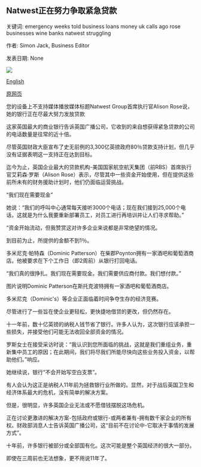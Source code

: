 ## Natwest正在努力争取紧急贷款

关键词: emergency weeks told business loans money uk calls ago rose businesses wine banks natwest struggling

作者: Simon Jack, Business Editor

发表日期: None

![](https://ichef.bbci.co.uk/images/ic/1024x576/p088xxk7.jpg)

[English](Natwest%20struggling%20with%20calls%20for%20emergency%20loans.md)

[原网页](https://www.bbc.com/news/52208032)

您的设备上不支持媒体播放媒体标题Natwest Group首席执行官Alison Rose说，她的银行正在尽最大努力发放贷款

这家英国最大的商业银行告诉英国广播公司，它收到的来自想获得紧急贷款的公司的电话数量是往常的近十倍。

尽管英国财政大臣宣布了史无前例的3,300亿英镑政府80％贷款支持计划，但几乎没有证据表明这一支持正在达到目标。

迄今为止，英国企业最大的贷款机构-美国国家航空航天集团（前RBS）首席执行官艾莉森·罗斯（Alison Rose）表示，尽管其中一些资金开始使用，但在提供这些前所未有的财务援助计划时，他们仍面临运营挑战。

“我们现在需要现金”

她说：“我们的呼叫中心通常每天接听3000个电话；现在我们接到25,000个电话，这就是为什么我要重新部署员工，对员工进行再培训并让人们寻求帮助。”

“资金开始流动，但我赞赏这对许多企业来说都是非常绝望的情况。

到目前为止，所提供的金额不到1％。

多米尼克·帕特森（Dominic Patterson）在柴郡Poynton拥有一家酒吧和葡萄酒商店。他被要求在下个工作日（即2周前）从银行打回电话。

“我们真的很挣扎。我们现在需要现金。我们需要供应商付款。我们想付款。”

图片说明Dominic Patterson在斯托克波特拥有一家酒吧和葡萄酒商店。

多米尼克（Dominic's）等企业正面临着时间争夺生存的经济竞赛。

尽管进行了一些旨在使企业更轻松，更快捷地借贷的更改，但仍然存在。

十一年前，数十亿英镑的纳税人钱节省了银行。许多人认为，这次银行应该承担一些损失，并接受他们可能无法收回全部资金的情况。

罗斯女士在接受采访时说：“我认识到您所面临的挑战，这就是我们重组业务，重新集中员工的原因；在此期间，我们将尽我们所能尽快向这些业务投入资金，以帮助他们。”响应。

她继续说，银行“不会开始写空白支票”。

有人会认为这正是纳税人11年前为拯救银行业所做的。显然，对于战后英国卫生和经济体系最大的危机，没有简单的解决方案。

但是，很明显，许多英国企业无法或不愿借钱摆脱这场危机。

正在讨论更激进的解决方案-包括政府或银行-或两者兼有-拥有数千家企业的所有权。财政部消息人士告诉英国广播公司，这“目前不在讨论中-它取决于事情的发展方式”。

十年前，许多银行被部分或全部国有化。这次可能是整个英国经济的很大一部分。

即使在三周前也无法想象，更不用说11年了。